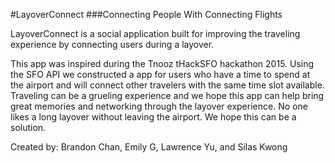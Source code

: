 #LayoverConnect
###Connecting People With Connecting Flights

LayoverConnect is a social application built for improving the traveling experience by connecting users during a layover.

This app was inspired during the Tnooz tHackSFO hackathon 2015. Using the SFO API we constructed a app for users who have a time to spend at the airport and will connect other travelers with the same time slot available.  Traveling can be a grueling experience and we hope this app can help bring great memories and networking through the layover experience.  No one likes a long layover without leaving the airport.  We hope this can be a solution.


Created by: Brandon Chan, Emily G, Lawrence Yu, and Silas Kwong